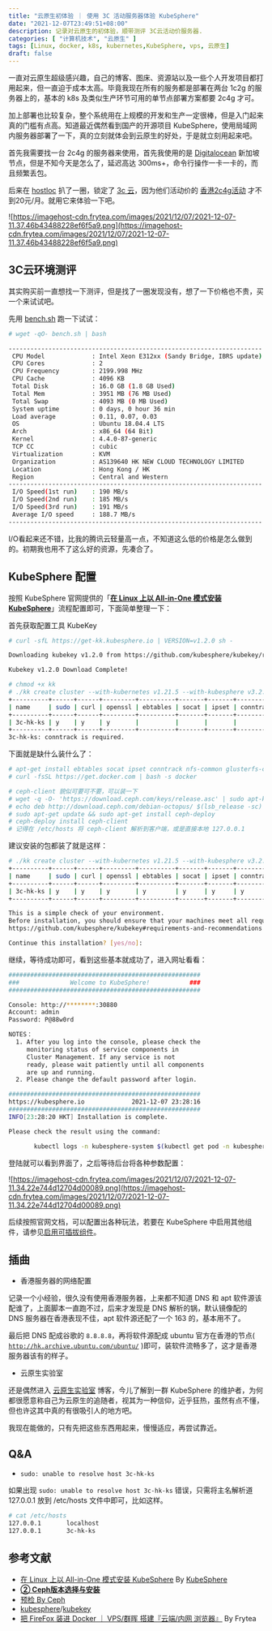 ```yaml
---
title: "云原生初体验 ｜ 使用 3C 活动服务器体验 KubeSphere"
date: "2021-12-07T23:49:51+08:00"
description: 记录对云原生的初体验，顺带测评 3C云活动价服务器.
categories: [ "计算机技术", "云原生" ]
tags: [Linux, docker, k8s, kubernetes,KubeSphere, vps, 云原生]
draft: false
---
```


一直对云原生超级感兴趣，自己的博客、图床、资源站以及一些个人开发项目都打用起来，但一直迫于成本太高。毕竟我现在所有的服务都是部署在两台 1c2g 的服务器上的，基本的 k8s 及类似生产环节可用的单节点部署方案都要 2c4g 才可。

加上部署也比较复杂，整个系统用在上规模的开发和生产一定很棒，但是入门起来真的门槛有点高。知道最近偶然看到国产的开源项目 KubeSphere，使用局域网内服务器部署了一下，真的立刻就体会到云原生的好处，于是就立刻用起来吧。

首先我需要找一台 2c4g 的服务器来使用，首先我使用的是 [Digitalocean](https://www.digitalocean.com) 新加坡节点，但是不知今天是怎么了，延迟高达 300ms+，命令行操作一卡一卡的，而且频繁丢包。

后来在 [hostloc](https://hostloc.com) 扒了一圈，锁定了 [3c 云](http://www.3cccy.com)，因为他们活动价的 [香港2c4g活动](http://www.3cccy.com/cart?action=configureproduct&pid=355) 才不到20元/月。就用它来体验一下吧。

![https://imagehost-cdn.frytea.com/images/2021/12/07/2021-12-07-11.37.46b43488228ef6f5a9.png](https://imagehost-cdn.frytea.com/images/2021/12/07/2021-12-07-11.37.46b43488228ef6f5a9.png)

## 3C云环境测评

其实购买前一直想找一下测评，但是找了一圈发现没有，想了一下价格也不贵，买一个来试试吧。

先用 [bench.sh](http://bench.sh) 跑一下试试：

```bash
# wget -qO- bench.sh | bash

----------------------------------------------------------------------
 CPU Model             : Intel Xeon E312xx (Sandy Bridge, IBRS update)
 CPU Cores             : 2
 CPU Frequency         : 2199.998 MHz
 CPU Cache             : 4096 KB
 Total Disk            : 16.0 GB (1.8 GB Used)
 Total Mem             : 3951 MB (76 MB Used)
 Total Swap            : 4093 MB (0 MB Used)
 System uptime         : 0 days, 0 hour 36 min
 Load average          : 0.11, 0.07, 0.03
 OS                    : Ubuntu 18.04.4 LTS
 Arch                  : x86_64 (64 Bit)
 Kernel                : 4.4.0-87-generic
 TCP CC                : cubic
 Virtualization        : KVM
 Organization          : AS139640 HK NEW CLOUD TECHNOLOGY LIMITED
 Location              : Hong Kong / HK
 Region                : Central and Western
----------------------------------------------------------------------
 I/O Speed(1st run)    : 190 MB/s
 I/O Speed(2nd run)    : 185 MB/s
 I/O Speed(3rd run)    : 191 MB/s
 Average I/O speed     : 188.7 MB/s
----------------------------------------------------------------------
```

I/O看起来还不错，比我的腾讯云轻量高一点，不知道这么低的价格是怎么做到的。初期我也用不了这么好的资源，先凑合了。

## KubeSphere 配置

按照 KubeSphere 官网提供的「**[在 Linux 上以 All-in-One 模式安装 KubeSphere](https://kubesphere.io/zh/docs/quick-start/all-in-one-on-linux/)**」流程配置即可，下面简单整理一下：

首先获取配置工具 KubeKey

```bash
# curl -sfL https://get-kk.kubesphere.io | VERSION=v1.2.0 sh -

Downloading kubekey v1.2.0 from https://github.com/kubesphere/kubekey/releases/download/v1.2.0/kubekey-v1.2.0-linux-amd64.tar.gz ...

Kubekey v1.2.0 Download Complete!

# chmod +x kk
# ./kk create cluster --with-kubernetes v1.21.5 --with-kubesphere v3.2.0
+----------+------+------+---------+----------+-------+-------+-----------+--------+------------+-------------+------------------+--------------+
| name     | sudo | curl | openssl | ebtables | socat | ipset | conntrack | docker | nfs client | ceph client | glusterfs client | time         |
+----------+------+------+---------+----------+-------+-------+-----------+--------+------------+-------------+------------------+--------------+
| 3c-hk-ks | y    | y    | y       |          |       |       |           |        |            |             |                  | HKT 22:23:03 |
+----------+------+------+---------+----------+-------+-------+-----------+--------+------------+-------------+------------------+--------------+
3c-hk-ks: conntrack is required.
```

下面就是缺什么装什么了：

```bash
# apt-get install ebtables socat ipset conntrack nfs-common glusterfs-client -y
# curl -fsSL https://get.docker.com | bash -s docker

# ceph-client 貌似可要可不要，可以装一下
# wget -q -O- 'https://download.ceph.com/keys/release.asc' | sudo apt-key add -
# echo deb http://download.ceph.com/debian-octopus/ $(lsb_release -sc) main | sudo tee /etc/apt/sources.list.d/ceph.list
# sudo apt-get update && sudo apt-get install ceph-deploy
# ceph-deploy install ceph-client
# 记得在 /etc/hosts 将 ceph-client 解析到客户端，或是直接本地 127.0.0.1
```

建议安装的包都装了就是这样：

```bash
# ./kk create cluster --with-kubernetes v1.21.5 --with-kubesphere v3.2.0
+----------+------+------+---------+----------+-------+-------+-----------+----------+------------+-------------+------------------+--------------+
| name     | sudo | curl | openssl | ebtables | socat | ipset | conntrack | docker   | nfs client | ceph client | glusterfs client | time         |
+----------+------+------+---------+----------+-------+-------+-----------+----------+------------+-------------+------------------+--------------+
| 3c-hk-ks | y    | y    | y       | y        | y     | y     | y         | 20.10.11 | y          | y           | y                | HKT 22:52:12 |
+----------+------+------+---------+----------+-------+-------+-----------+----------+------------+-------------+------------------+--------------+

This is a simple check of your environment.
Before installation, you should ensure that your machines meet all requirements specified at
https://github.com/kubesphere/kubekey#requirements-and-recommendations

Continue this installation? [yes/no]:
```

继续，等待成功即可，看到这些基本就成功了，进入网址看看：

```bash
#####################################################                                                                                                                                             [794/1947]
###              Welcome to KubeSphere!           ###
#####################################################

Console: http://********:30880
Account: admin
Password: P@88w0rd

NOTES：
  1. After you log into the console, please check the
     monitoring status of service components in
     Cluster Management. If any service is not
     ready, please wait patiently until all components
     are up and running.
  2. Please change the default password after login.

#####################################################
https://kubesphere.io             2021-12-07 23:28:16
#####################################################
INFO[23:28:20 HKT] Installation is complete.

Please check the result using the command:

       kubectl logs -n kubesphere-system $(kubectl get pod -n kubesphere-system -l app=ks-install -o jsonpath='{.items[0].metadata.name}') -f
```

登陆就可以看到界面了，之后等待后台将各种参数配置：

![https://imagehost-cdn.frytea.com/images/2021/12/07/2021-12-07-11.34.22e744d12704d00089.png](https://imagehost-cdn.frytea.com/images/2021/12/07/2021-12-07-11.34.22e744d12704d00089.png)

后续按照官网文档，可以配置出各种玩法，若要在 KubeSphere 中启用其他组件，请参见[启用可插拔组件](https://kubesphere.io/zh/docs/pluggable-components/)。

## 插曲

- 香港服务器的网络配置

记录一个小经验，很久没有使用香港服务器，上来都不知道 DNS 和 apt 软件源该配谁了，上面脚本一直跑不过，后来才发现是 DNS 解析的锅，默认镜像配的 DNS 服务器在香港表现不佳，apt 软件源还配了一个 163 的，基本用不了。

最后把 DNS 配成谷歌的 `8.8.8.8`，再将软件源配成 ubuntu 官方在香港的节点( [`http://hk.archive.ubuntu.com/ubuntu/`](http://hk.archive.ubuntu.com/ubuntu/) )即可，装软件流畅多了，这才是香港服务器该有的样子。

- 云原生实验室

还是偶然进入 [云原生实验室](https://fuckcloudnative.io) 博客，今儿了解到一群 KubeSphere 的维护者，为何都很愿意称自己为云原生的追随者，视其为一种信仰，近乎狂热，虽然有点不懂，但也许这其中真的有很吸引人的地方吧。

我现在能做的，只有先把这些东西用起来，慢慢适应，再尝试靠近。

## Q&A

- `sudo: unable to resolve host 3c-hk-ks`

如果出现 `sudo: unable to resolve host 3c-hk-ks` 错误，只需将主名解析道 127.0.0.1 放到 /etc/hosts 文件中即可，比如这样。

```bash
# cat /etc/hosts
127.0.0.1       localhost
127.0.0.1       3c-hk-ks
```

## 参考文献

- [在 Linux 上以 All-in-One 模式安装 KubeSphere](https://kubesphere.io/zh/docs/quick-start/all-in-one-on-linux/) By [KubeSphere](https://kubesphere.io/zh/)
- **[② Ceph版本选择与安装](https://www.jianshu.com/p/e7582ec55900)**
- [预检 By Ceph](http://docs.ceph.org.cn/start/quick-start-preflight/#ceph)
- [kubesphere](https://github.com/kubesphere)/[kubekey](https://github.com/kubesphere/kubekey)
- [把 FireFox 装进 Docker ｜ VPS/群晖 搭建『云端/内网 浏览器』](https://www.frytea.com/technology/tips/setting-up-cloud-browser-using-vps/) By Frytea